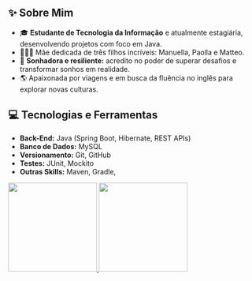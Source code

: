 <section>
    <h2>✨ Sobre Mim</h2>
    <ul>
        <li>🎓 <strong>Estudante de Tecnologia da Informação</strong> e atualmente estagiária, desenvolvendo projetos com foco em Java.</li>
        <li>👩‍👧‍👦 Mãe dedicada de três filhos incríveis: Manuella, Paolla e Matteo.</li>
        <li>🌟 <strong>Sonhadora e resiliente:</strong> acredito no poder de superar desafios e transformar sonhos em realidade.</li>
        <li>🌎 Apaixonada por viagens e em busca da fluência no inglês para explorar novas culturas.</li>
    </ul>
</section>

<section>
    <h2>💻 Tecnologias e Ferramentas</h2>
    <ul>
        <li><strong>Back-End:</strong> Java (Spring Boot, Hibernate, REST APIs)</li>
        <li><strong>Banco de Dados:</strong> MySQL</li>
        <li><strong>Versionamento:</strong> Git, GitHub</li>
        <li><strong>Testes:</strong> JUnit, Mockito</li>
        <li><strong>Outras Skills:</strong> Maven, Gradle, </li>
    </ul>
</section>
          
<div>
<a href="https://github.com/MichelleRodriguesS">
<img loading="lazy" height="180em" src="https://github-readme-stats.vercel.app/api/top-langs/?username=MichelleRodriguesS&layout=compact&langs_count=7&theme=dracula"/>
<img loading="lazy" height="180em" src="https://github-readme-stats.vercel.app/api?username=MichelleRodriguesS-aqui&show_icons=true&theme=dracula&include_all_commits=true&count_private=true"/>
</div>
